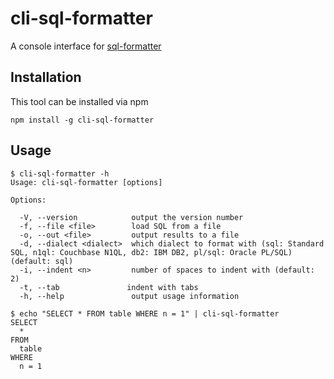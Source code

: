 # cli-sql-formatter

A console interface for [sql-formatter](https://github.com/zeroturnaround/sql-formatter)

## Installation

This tool can be installed via npm

```
npm install -g cli-sql-formatter
```

## Usage

```
$ cli-sql-formatter -h
Usage: cli-sql-formatter [options]

Options:

  -V, --version            output the version number
  -f, --file <file>        load SQL from a file
  -o, --out <file>         output results to a file
  -d, --dialect <dialect>  which dialect to format with (sql: Standard SQL, n1ql: Couchbase N1QL, db2: IBM DB2, pl/sql: Oracle PL/SQL) (default: sql)
  -i, --indent <n>         number of spaces to indent with (default: 2)
  -t, --tab               indent with tabs
  -h, --help               output usage information

$ echo "SELECT * FROM table WHERE n = 1" | cli-sql-formatter
SELECT
  *
FROM
  table
WHERE
  n = 1
```

